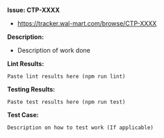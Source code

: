 **Issue: CTP-XXXX**
- https://tracker.wal-mart.com/browse/CTP-XXXX

**Description:**
- Description of work done

**Lint Results:**
```
Paste lint results here (npm run lint)
```

**Testing Results:**
```
Paste test results here (npm run test)
```

**Test Case:**
```
Description on how to test work (If applicable)
```
